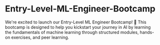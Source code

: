 # Entry-Level-ML-Engineer-Bootcamp
We're excited to launch our Entry-Level ML Engineer Bootcamp! 🎉 This bootcamp is designed to help you kickstart your journey in AI by learning the fundamentals of machine learning through structured modules, hands-on exercises, and peer learning.
